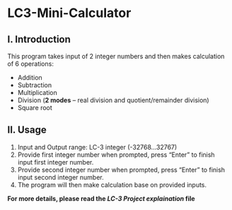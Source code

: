# LC3-Mini-Calculator
## I. Introduction
This program takes input of 2 integer numbers and then makes calculation of 6 operations:
- Addition
- Subtraction
- Multiplication
- Division (**2 modes** – real division and quotient/remainder division) 
- Square root 

## II. Usage
1.	Input and Output range: LC-3 integer (-32768...32767)
2.	Provide first integer number when prompted, press “Enter” to finish input first integer number.
3.	Provide second integer number when prompted, press “Enter” to finish input second integer number.
4.	The program will then make calculation base on provided inputs.

**For more details, please read the _LC-3 Project explaination_ file**
